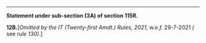 ****

**Statement under sub-section (3A) of section 115R.**

**12B.**[_Omitted by the IT (Twenty-first Amdt.) Rules, 2021, w.e.f._ 29-7-2021 _(_ see _rule 130)_.]